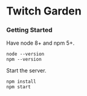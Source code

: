 # Twitch Garden #

### Getting Started ###

Have node 8+ and npm 5+.

```
node --version
npm --version
```

Start the server.

```
npm install
npm start
```
